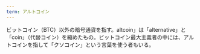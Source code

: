 ```yaml
---
term: アルトコイン
---
```

ビットコイン（BTC）以外の暗号通貨を指す。altcoin」は「alternative」と「coin」（代替コイン）を縮めたもの。ビットコイン最大主義者の中には、アルトコインを指して「クソコイン」という言葉を使う者もいる。